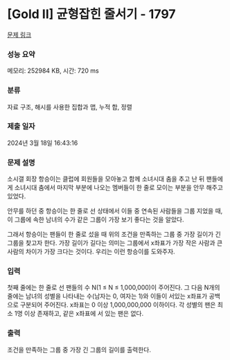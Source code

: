 # [Gold II] 균형잡힌 줄서기 - 1797 

[문제 링크](https://www.acmicpc.net/problem/1797) 

### 성능 요약

메모리: 252984 KB, 시간: 720 ms

### 분류

자료 구조, 해시를 사용한 집합과 맵, 누적 합, 정렬

### 제출 일자

2024년 3월 18일 16:43:16

### 문제 설명

<p>소시갤 회장 항승이는 클럽에 회원들을 모아놓고 함께 소녀시대 춤을 추고 난 뒤 팬들에게 소녀시대 춤에서 마지막 부분에 나오는 멤버들이 한 줄로 모이는 부분을 안무 해주고 있었다.</p>

<p>안무를 하던 중 항승이는 한 줄로 선 상태에서 이들 중 연속된 사람들을 그룹 지었을 때, 이 그룹에 속한 남녀의 수가 같은 그룹이 가장 보기 좋다는 것을 알았다.</p>

<p>그래서 항승이는 팬들이 한 줄로 섰을 때 위의 조건을 만족하는 그룹 중 가장 길이가 긴 그룹을 찾고자 한다. 가장 길이가 길다는 의미는 그룹에서 x좌표가 가장 작은 사람과 큰 사람의 차이가 가장 크다는 것이다. 우리는 이런 항승이를 도와주자.</p>

### 입력 

 <p>첫째 줄에는 한 줄로 선 팬들의 수 N(1 ≤ N ≤ 1,000,000)이 주어진다. 그 다음 N개의 줄에는 남녀의 성별을 나타내는 수(남자는 0, 여자는 1)와 이들이 서있는 x좌표가 공백으로 구분되어 주어진다. x좌표는 0 이상 1,000,000,000 이하이다. 각 성별의 팬은 최소 1명 이상 존재하고, 같은 x좌표에 서 있는 팬은 없다.</p>

### 출력 

 <p>조건을 만족하는 그룹 중 가장 긴 그룹의 길이를 출력한다.</p>

